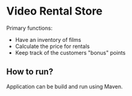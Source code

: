 # Video Rental Store
Primary functions:
* Have an inventory of films
* Calculate the price for rentals
* Keep track of the customers "bonus" points

## How to run?
Application can be build and run using Maven.
